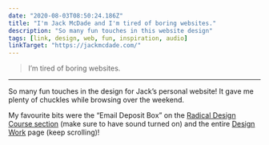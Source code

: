 ```yaml
---
date: "2020-08-03T08:50:24.186Z"
title: "I'm Jack McDade and I'm tired of boring websites."
description: "So many fun touches in this website design"
tags: [link, design, web, fun, inspiration, audio]
linkTarget: "https://jackmcdade.com/"
---
```

> I’m tired of boring websites.
---

So many fun touches in the design for Jack’s personal website! It gave me plenty of chuckles while browsing over the weekend.

My favourite bits were the “Email Deposit Box” on the [Radical Design Course section](https://radicaldesigncourse.com/) (make sure to have sound turned on) and the entire [Design Work](https://jackmcdade.com/design) page (keep scrolling)!
